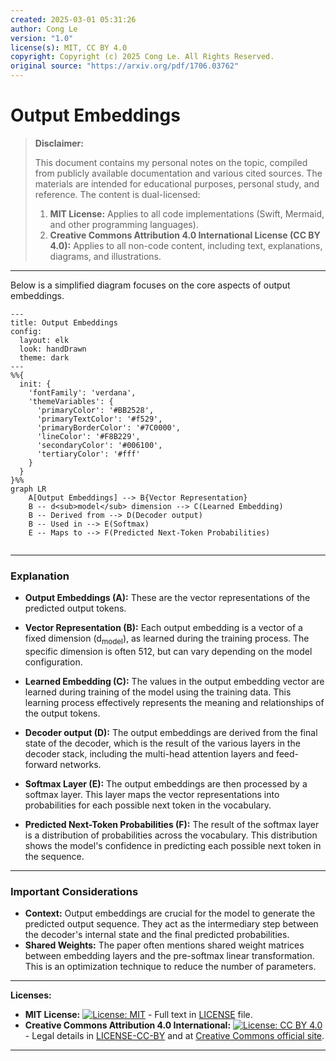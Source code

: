 ```yaml
---
created: 2025-03-01 05:31:26
author: Cong Le
version: "1.0"
license(s): MIT, CC BY 4.0
copyright: Copyright (c) 2025 Cong Le. All Rights Reserved.
original source: "https://arxiv.org/pdf/1706.03762"
---
```




# Output Embeddings
> **Disclaimer:**
>
> This document contains my personal notes on the topic,
> compiled from publicly available documentation and various cited sources.
> The materials are intended for educational purposes, personal study, and reference.
> The content is dual-licensed:
> 1. **MIT License:** Applies to all code implementations (Swift, Mermaid, and other programming languages).
> 2. **Creative Commons Attribution 4.0 International License (CC BY 4.0):** Applies to all non-code content, including text, explanations, diagrams, and illustrations.
---

Below is a simplified diagram focuses on the core aspects of output embeddings. 

```mermaid
---
title: Output Embeddings
config:
  layout: elk
  look: handDrawn
  theme: dark
---
%%{
  init: {
    'fontFamily': 'verdana',
    'themeVariables': {
      'primaryColor': '#BB2528',
      'primaryTextColor': '#f529',
      'primaryBorderColor': '#7C0000',
      'lineColor': '#F8B229',
      'secondaryColor': '#006100',
      'tertiaryColor': '#fff'
    }
  }
}%%
graph LR
    A[Output Embeddings] --> B{Vector Representation}
    B -- d<sub>model</sub> dimension --> C(Learned Embedding)
    B -- Derived from --> D(Decoder output)
    B -- Used in --> E(Softmax)
    E -- Maps to --> F(Predicted Next-Token Probabilities)
    
```

----


### Explanation

* **Output Embeddings (A):** These are the vector representations of the predicted output tokens.

* **Vector Representation (B):**  Each output embedding is a vector of a fixed dimension (d<sub>model</sub>), as learned during the training process.  The specific dimension is often 512, but can vary depending on the model configuration.

* **Learned Embedding (C):**  The values in the output embedding vector are learned during training of the model using the training data.  This learning process effectively represents the meaning and relationships of the output tokens.

* **Decoder output (D):** The output embeddings are derived from the final state of the decoder, which is the result of the various layers in the decoder stack, including the multi-head attention layers and feed-forward networks.

* **Softmax Layer (E):**  The output embeddings are then processed by a softmax layer.  This layer maps the vector representations into probabilities for each possible next token in the vocabulary.

* **Predicted Next-Token Probabilities (F):**  The result of the softmax layer is a distribution of probabilities across the vocabulary.  This distribution shows the model's confidence in predicting each possible next token in the sequence.

----

### Important Considerations

*   **Context:** Output embeddings are crucial for the model to generate the predicted output sequence.  They act as the intermediary step between the decoder's internal state and the final predicted probabilities.
*   **Shared Weights:** The paper often mentions shared weight matrices between embedding layers and the pre-softmax linear transformation. This is an optimization technique to reduce the number of parameters.


---
**Licenses:**

- **MIT License:**  [![License: MIT](https://img.shields.io/badge/License-MIT-yellow.svg)](LICENSE) - Full text in [LICENSE](LICENSE) file.
- **Creative Commons Attribution 4.0 International:** [![License: CC BY 4.0](https://licensebuttons.net/l/by/4.0/88x31.png)](LICENSE-CC-BY) - Legal details in [LICENSE-CC-BY](LICENSE-CC-BY) and at [Creative Commons official site](http://creativecommons.org/licenses/by/4.0/).

---